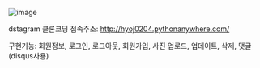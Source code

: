 ![image](https://github.com/0204hyoj/dstagram/assets/89888712/899dbf8f-d793-4de5-a417-26abdc47f420)

dstagram 클론코딩
접속주소: http://hyoj0204.pythonanywhere.com/

구현기능: 회원정보, 로그인, 로그아웃, 회원가입, 사진 업로드, 업데이트, 삭제, 댓글(disqus사용)
